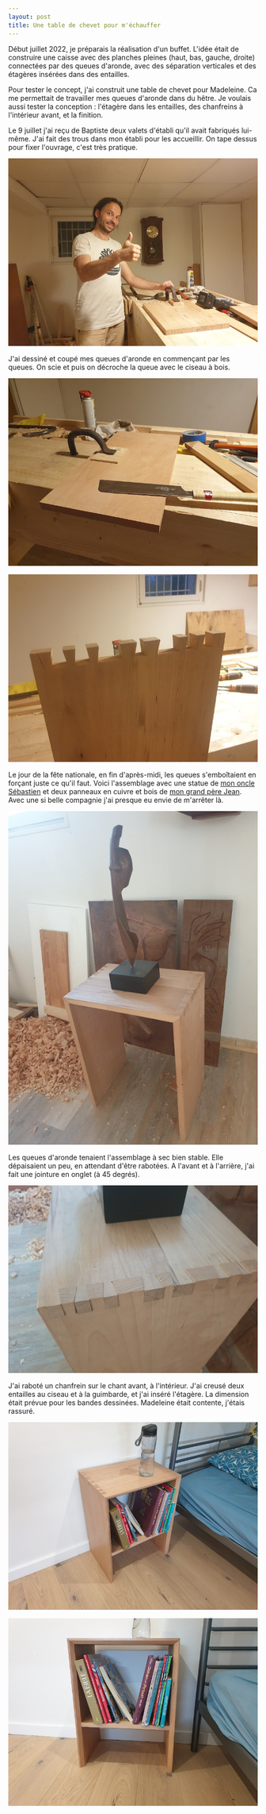 ```yaml
---
layout: post
title: Une table de chevet pour m'échauffer
---
```


Début juillet 2022, je préparais la réalisation d'un buffet. L'idée
était de construire une caisse avec des planches pleines (haut, bas,
gauche, droite) connectées par des queues d'aronde, avec des
séparation verticales et des étagères insérées dans des entailles.

Pour tester le concept, j'ai construit une table de chevet pour
Madeleine. Ca me permettait de travailler mes queues d'aronde dans du
hêtre. Je voulais aussi tester la conception : l'étagère dans les
entailles, des chanfreins à l'intérieur avant, et la finition.

Le 9 juillet j'ai reçu de Baptiste deux valets d'établi qu'il avait
fabriqués lui-même. J'ai fait des trous dans mon établi pour les
accueillir. On tape dessus pour fixer l'ouvrage, c'est très pratique.

![](/media/chevet-images/AD9-pzlw1H2QLkWf_qh3vg0Xj6d_jLM6UYghbryBQw05eP3cJbLvnUel_HibCetkSuALQDmrwvytts_bAJJ2QCFSPSE_LdOUoQ%3Dw800-h800.jpg)

J'ai dessiné et coupé mes queues d'aronde en commençant par les
queues. On scie et puis on décroche la queue avec le ciseau à bois.

![](/media/chevet-images/AD9-pzkOMvgs64FbArUzeqzY3uov6_HcvXcr2gHaFtijcHXCNwutpcUoweofYELTV2iqkSiV1W85jaolA6x_hIVhq4J3roNfgg%3Dw800-h800.jpg)

![](/media/chevet-images/AD9-pzlMCIDcFVyRXni4fWqRLPaYTPfk036CzUHkPUu8-ez1FUoFrkpcU1eCXQvuYvPjO9qzVMgdeeDPQm-8-YtNC0Z_Vv-xwA%3Dw800-h800.jpg) 

 
Le jour de la fête nationale, en fin d'après-midi, les queues
s'emboîtaient en forçant juste ce qu'il faut. Voici l'assemblage avec
une statue de [mon oncle Sébastien](https://www.sebastientouret.fr) et
deux panneaux en cuivre et bois de [mon grand père
Jean](https://www.jeantouret.fr/). Avec une si belle compagnie j'ai
presque eu envie de m'arrêter là.

 ![](/media/chevet-images/AD9-pzl4kZBXZ8Gm6XiNQZPRRjrFaDmbr3LTjlVYNaX1AM1qPEqo5v0lZjQQE7MU024R39l6qWFRDIyonTxH3MQra120SeRuXg%3Dw800-h800.jpg)
 
Les queues d'aronde tenaient l'assemblage à sec bien stable. Elle
dépaisaient un peu, en attendant d'être rabotées. A l'avant et à
l'arrière, j'ai fait une jointure en onglet (à 45 degrés).
 
 ![](/media/chevet-images/AD9-pznL59B2AajFbOsFaEjvSlY-egNlSYKCUHQKkxFIpJB5CG9qkIIk-7EFA-61UZrXrce6X44FSZnoznIhg0FgEIyssra8Jg%3Dw800-h800.jpg)

J'ai raboté un chanfrein sur le chant avant, à l'intérieur. J'ai
creusé deux entailles au ciseau et à la guimbarde, et j'ai inséré
l'étagère. La dimension était prévue pour les bandes
dessinées. Madeleine était contente, j'étais rassuré.

![](/media/chevet-images/AD9-pzkJYeKOHc33PGmNPN5L84fiGU5Qq8bGFkI8t38k0hb-UdpAvQCa5TjX5SYf4GdQ-ShxILydZffG8Ak4Fv3K3GfByqJ_Og%3Dw800-h800.jpg)


![](/media/chevet-images/AD9-pzmrtcNfdZjvEKyVHmYWcJ-_DyxMrkveonIedaE0_38IUsEjwtNL2LDvQIXIOTSRIbKE0y98LjxAUszeRJDFWm5IdJZIyA%3Dw800-h800.jpg) 
